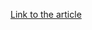 [Link to the article](https://www.welivesecurity.com/en/business-security/under-lock-key-safeguarding-business-data-encryption/)
